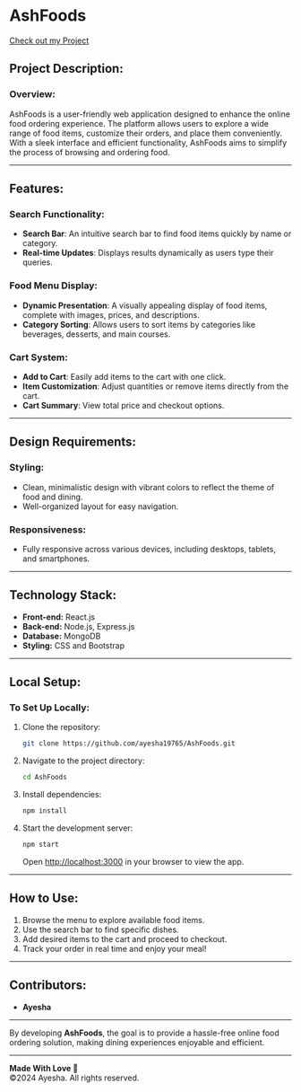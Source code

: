 # AshFoods  
[Check out my Project](https://ash-foods.vercel.app/)

## Project Description:

### Overview:  
AshFoods is a user-friendly web application designed to enhance the online food ordering experience. The platform allows users to explore a wide range of food items, customize their orders, and place them conveniently. With a sleek interface and efficient functionality, AshFoods aims to simplify the process of browsing and ordering food.

---

## Features:

### **Search Functionality:**  
- **Search Bar**: An intuitive search bar to find food items quickly by name or category.  
- **Real-time Updates**: Displays results dynamically as users type their queries.

### **Food Menu Display:**  
- **Dynamic Presentation**: A visually appealing display of food items, complete with images, prices, and descriptions.  
- **Category Sorting**: Allows users to sort items by categories like beverages, desserts, and main courses.

### **Cart System:**  
- **Add to Cart**: Easily add items to the cart with one click.  
- **Item Customization**: Adjust quantities or remove items directly from the cart.  
- **Cart Summary**: View total price and checkout options.

---

## Design Requirements:

### **Styling:**  
- Clean, minimalistic design with vibrant colors to reflect the theme of food and dining.  
- Well-organized layout for easy navigation.

### **Responsiveness:**  
- Fully responsive across various devices, including desktops, tablets, and smartphones.

---

## Technology Stack:  
- **Front-end:** React.js  
- **Back-end:** Node.js, Express.js  
- **Database:** MongoDB  
- **Styling:** CSS and Bootstrap

---

## Local Setup:  

### **To Set Up Locally:**  
1. Clone the repository:  
   ```bash
   git clone https://github.com/ayesha19765/AshFoods.git
   ```  
2. Navigate to the project directory:  
   ```bash
   cd AshFoods
   ```  
3. Install dependencies:  
   ```bash
   npm install
   ```  
4. Start the development server:  
   ```bash
   npm start
   ```  
   Open [http://localhost:3000](http://localhost:3000) in your browser to view the app.

---

## How to Use:  
1. Browse the menu to explore available food items.  
2. Use the search bar to find specific dishes.  
3. Add desired items to the cart and proceed to checkout.  
4. Track your order in real time and enjoy your meal!  

---

## Contributors:  
- **Ayesha**  

--- 

By developing **AshFoods**, the goal is to provide a hassle-free online food ordering solution, making dining experiences enjoyable and efficient.  

---

**Made With Love 🧡**  
©2024 Ayesha. All rights reserved.
